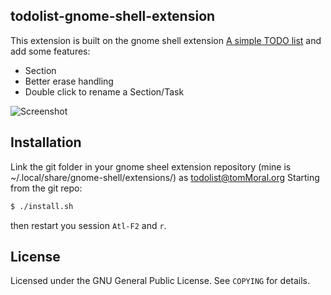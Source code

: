 ## todolist-gnome-shell-extension

This extension is built on the gnome shell extension [A simple TODO list](https://github.com/bsaleil/todolist-gnome-shell-extension) and add some features:

* Section
* Better erase handling
* Double click to rename a Section/Task

![Screenshot](images/screenshot.png)


## Installation

Link the git folder in your gnome sheel extension repository (mine is ~/.local/share/gnome-shell/extensions/) as todolist@tomMoral.org
Starting from the git repo:

```bash
$ ./install.sh
```

then restart you session ```Atl-F2``` and ```r```.

## License

Licensed under the GNU General Public License. See `COPYING` for details.
